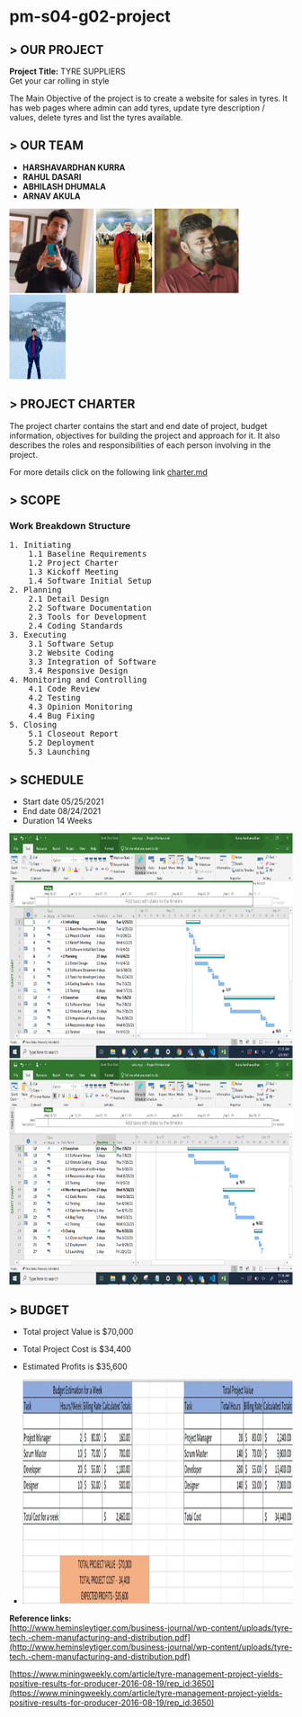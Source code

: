 # pm-s04-g02-project

## > OUR PROJECT
**Project Title:** TYRE SUPPLIERS    <br>
Get your car rolling in style

The Main Objective of the project is to create a website for sales in tyres. It has web pages where admin can add tyres, update tyre description / values, delete tyres and list the tyres available. 

## > OUR TEAM
- **HARSHAVARDHAN KURRA**<br>
- **RAHUL DASARI**<br>
- **ABHILASH DHUMALA**<br>
- **ARNAV AKULA**<br>

<img src="images/harsha_kurra.jpg" alt="harshakurra" width="150" height="150"> <img src="images/rahul_dasari.jpg" alt="rahuldasari" width="100" height="150">  <img src="images/abhilash_dhumala.jpg" alt="abhilashdhumala" width="150" height="150"> <img src="images/arnav_akula.jpeg" alt="arnavakula" width="100" height="150">

## > PROJECT CHARTER

The project charter contains the start and end date of project, budget information, objectives for building the project and approach for it. It also describes the roles and responsibilities of each person involving in the project.

For more details click on the following link
[charter.md](charter.md)

## > SCOPE
### Work Breakdown Structure
<pre>
1. Initiating
    1.1 Baseline Requirements
    1.2 Project Charter
    1.3 Kickoff Meeting
    1.4 Software Initial Setup
2. Planning
    2.1 Detail Design
    2.2 Software Documentation
    2.3 Tools for Development
    2.4 Coding Standards
3. Executing
    3.1 Software Setup
    3.2 Website Coding
    3.3 Integration of Software
    3.4 Responsive Design
4. Monitoring and Controlling
    4.1 Code Review
    4.2 Testing
    4.3 Opinion Monitoring 
    4.4 Bug Fixing
5. Closing
    5.1 Closeout Report
    5.2 Deployment
    5.3 Launching
</pre>

## > SCHEDULE
- Start date 05/25/2021
- End date 08/24/2021
- Duration 14 Weeks
<img src="images/ganttchart1.jpg" alt="Schedule1" width="800" height="400">
<img src="images/ganttchart2.jpg" alt="Schedule2" width="800" height="400">

## > BUDGET
- Total project Value is $70,000
- Total Project Cost is $34,400
- Estimated Profits is $35,600

- <img src="images/Budget.jpg" alt="budget" width="800" height="400">


**Reference links:** <br>
[http://www.heminsleytiger.com/business-journal/wp-content/uploads/tyre-tech.-chem-manufacturing-and-distribution.pdf](http://www.heminsleytiger.com/business-journal/wp-content/uploads/tyre-tech.-chem-manufacturing-and-distribution.pdf)

[https://www.miningweekly.com/article/tyre-management-project-yields-positive-results-for-producer-2016-08-19/rep_id:3650](https://www.miningweekly.com/article/tyre-management-project-yields-positive-results-for-producer-2016-08-19/rep_id:3650)